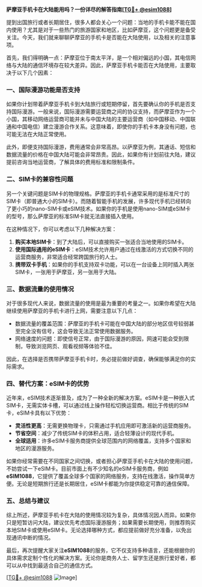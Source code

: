 **萨摩亚手机卡在大陆能用吗？一份详尽的解答指南[[TG💪+ @esim1088](https://t.me/s/esim1088)]**

提到出国旅行或者长期居住，很多人都会关心一个问题：当地的手机卡能不能在国内使用？尤其是对于一些热门的旅游国家和地区，比如萨摩亚，这个问题更是备受关注。今天，我们就来聊聊萨摩亚的手机卡是否能在大陆使用，以及相关的注意事项。

首先，我们得明确一点：萨摩亚位于南太平洋，是一个相对偏远的小国，其电信网络与大陆的通信环境存在较大差异。因此，萨摩亚手机卡能否在大陆使用，主要取决于以下几个因素：

### **一、国际漫游功能是否支持**
如果你计划带着萨摩亚手机卡到大陆旅行或短期停留，首先要确认你的手机是否支持国际漫游。一般来说，国际漫游需要运营商之间的协议支持，而萨摩亚作为一个小国，其移动网络运营商可能并未与中国大陆的主要运营商（如中国移动、中国联通和中国电信）建立漫游合作关系。这意味着，即使你的手机卡本身没有问题，也可能无法在大陆正常使用。

此外，即便支持国际漫游，费用通常会非常高昂。以萨摩亚为例，其通话、短信和数据流量的价格在中国大陆可能会非常昂贵。因此，如果你有计划前往大陆，建议提前咨询当地运营商，了解具体的费用标准和限制条件。

### **二、SIM卡的兼容性问题**
另一个关键问题是SIM卡的物理规格。萨摩亚的手机卡通常采用的是标准尺寸的SIM卡（即普通大小的SIM卡）。而随着智能手机的发展，许多现代手机已经转向了更小巧的nano-SIM卡或eSIM技术。如果你的手机是使用nano-SIM或eSIM卡的型号，那么萨摩亚的标准SIM卡就无法直接插入使用。

在这种情况下，你可以考虑以下几种解决方案：
1. **购买本地SIM卡**：到了大陆后，可以直接购买一张适合当地使用的SIM卡。
2. **使用国际通用的eSIM卡**：eSIM技术允许用户通过在线激活的方式切换不同的运营商服务，非常适合经常跨国旅行的人士。
3. **携带双卡手机**：如果你的手机支持双卡功能，可以在一台设备上同时插入两张SIM卡，一张用于萨摩亚，另一张用于大陆。

### **三、数据流量的使用情况**
对于很多现代人来说，数据流量的使用是最为重要的考量之一。如果你希望在大陆继续使用萨摩亚的手机卡进行上网，需要注意以下几点：
- 数据流量的覆盖范围：萨摩亚的手机卡可能在中国大陆的部分地区信号较弱甚至完全没有信号，这会导致无法正常使用数据服务。
- 网络速度的问题：即使信号正常，由于国际漫游的原因，网速可能会受到限制，导致浏览网页、观看视频等体验不佳。

因此，在选择是否携带萨摩亚手机卡时，务必提前做好调查，确保能够满足你的实际需求。

### **四、替代方案：eSIM卡的优势**
近年来，eSIM技术逐渐普及，成为了一种全新的解决方案。eSIM卡是一种嵌入式SIM卡，无需实体卡槽，可以通过线上操作轻松切换运营商。相比于传统的SIM卡，eSIM卡具有以下优势：
- **灵活性更高**：无需更换物理卡，只需通过手机应用即可激活新的运营商服务。
- **节省空间**：减少了传统SIM卡的体积占用，适合轻薄设计的现代手机。
- **全球适用**：许多eSIM卡服务商提供全球范围内的网络覆盖，支持多个国家和地区的漫游服务。

如果你经常需要在不同国家之间切换，或者担心萨摩亚手机卡在大陆的使用问题，不妨尝试一下eSIM卡。目前市面上有不少知名的eSIM卡服务商，例如**eSIM1088**，它提供了覆盖全球多个国家的网络服务，支持在线激活，操作简单方便。无论是短期旅行还是长期居住，eSIM卡都能为你提供稳定可靠的通信保障。

### **五、总结与建议**
综上所述，萨摩亚手机卡在大陆的使用情况较为复杂，具体情况因人而异。如果你只是短暂访问大陆，建议优先考虑国际漫游服务；如果需要长期使用，则推荐购买本地SIM卡或使用eSIM卡。无论选择哪种方式，都应提前做好充分准备，以免出现通讯中断的情况。

最后，再次提醒大家关注**eSIM1088**的服务，它不仅支持多种语言，还能根据你的具体需求定制个性化的解决方案。无论你是商务人士、留学生还是旅行爱好者，都可以从中找到最适合自己的通信方式。

[[TG💪+ @esim1088](https://t.me/s/esim1088) ![Image](https://i.postimg.cc/4NQfJmqS/Snipaste-2025-05-13-00-14-12.png)]